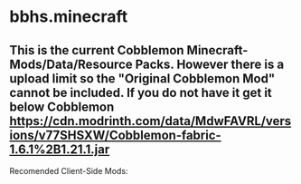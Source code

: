 # bbhs.minecraft
This is the current Cobblemon Minecraft-Mods/Data/Resource Packs.
However there is a upload limit so the "Original Cobblemon Mod" cannot be included. If you do not have it get it below
Cobblemon  https://cdn.modrinth.com/data/MdwFAVRL/versions/v77SHSXW/Cobblemon-fabric-1.6.1%2B1.21.1.jar
----------------------------------------------------------------------------------------------------------------------
Recomended Client-Side Mods:
